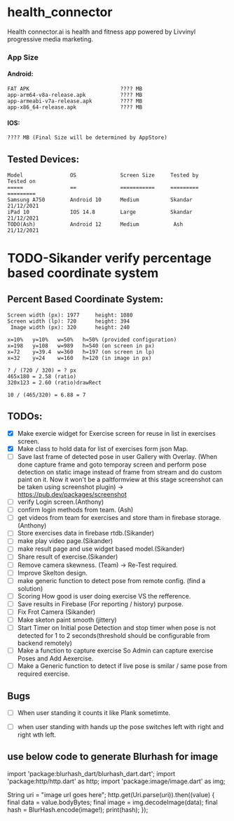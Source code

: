 # health_connector

Health connector.ai is health and fitness app powered by Livvinyl progressive media marketing.

### App Size
#### Android:
    FAT APK                             ???? MB
    app-arm64-v8a-release.apk           ???? MB
    app-armeabi-v7a-release.apk         ???? MB
    app-x86_64-release.apk              ???? MB

#### IOS:
    ???? MB (Final Size will be determined by AppStore)

## Tested Devices:
    Model               OS              Screen Size     Tested by       Tested on
    =====               ==              ===========     =========       =========
    Samsung A750        Android 10      Medium          Skandar         21/12/2021
    iPad 10             IOS 14.8        Large           Skandar         21/12/2021
    TODO(Ash)           Android 12      Medium           Ash            21/12/2021

# TODO-Sikander verify percentage based coordinate system
## Percent Based Coordinate System:

    Screen width (px): 1977		height: 1080
    Screen width (lp): 720		height: 394
     Image width (px): 320		height: 240

    x=10%	y=10%	w=50%	h=50% (provided configuration)
    x=198	y=108	w=989	h=540 (on screen in px)
    x=72	y=39.4	w=360	h=197 (on screen in lp)
    x=32	y=24	w=160	h=120 (in image in px)

    ? / (720 / 320) = ? px
    465x180 = 2.58 (ratio)
    320x123 = 2.60 (ratio)drawRect

    10 / (465/320) = 6.88 = 7


## TODOs:

- [x] Make exercie widget for Exercise screen for reuse in list in exercises screen.
- [x] Make class to hold data for list of exercises form json Map.
- [ ] Save last frame of detected pose in user Gallery with Overlay. (When done capture frame and goto temporay screen and perform pose detection on static image instead of frame from stream and do custom paint on it. Now it won't be a paltformview at this stage screenshot can be taken using screenshot plugin) -> https://pub.dev/packages/screenshot
- [ ] verify Login screen.(Anthony)
- [ ] confirm login methods from team. (Ash)
- [ ] get videos from team for exercises and store tham in firebase storage.(Anthony)
- [ ] Store exercises data in firebase rtdb.(Sikander)
- [ ] make play video page.(Sikander)
- [ ] make result page and use widget based model.(Sikander)
- [ ] Share result of exercise.(Sikander)
- [ ] Remove camera skewness. (Team) -> Re-Test required.
- [ ] Improve Skelton design. 
- [ ] make generic function to detect pose from remote config. (find a solution)
- [ ] Scoring How good is user doing exercise VS the refference.
- [ ] Save results in Firebase (For reporting / history) purpose.
- [ ] Fix Frot Camera (Sikander)
- [ ] Make sketon paint smooth (jittery)
- [ ] Start Timer on Initial pose Detection and stop timer when pose is not detected for 1 to 2 seconds(threshold should be configurable from backend remotely)
- [ ] Make a function to capture exercise So Admin can capture exercise Poses and Add Aexercise.
- [ ] Make a Generic function to detect if live pose is smilar / same pose from required exercise.

## Bugs
- [ ] When user standing it counts it like Plank sometimte.
- [ ] when user standing with hands up the pose switches left with right and right wth left.



## use below code to generate Blurhash for image

import 'package:blurhash_dart/blurhash_dart.dart';
import 'package:http/http.dart' as http;
import 'package:image/image.dart' as img;

String uri = "image url goes here";
  http.get(Uri.parse(uri)).then((value) {
    final data = value.bodyBytes;
    final image = img.decodeImage(data);
    final hash = BlurHash.encode(image!);
    print(hash);
  });